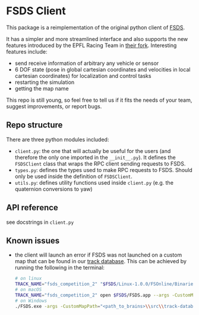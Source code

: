 # FSDS Client
This package is a reimplementation of the original python client of 
[FSDS](https://fs-driverless.github.io/Formula-Student-Driverless-Simulator/v2.1.0/getting-started-with-python/).

It has a simpler and more streamlined interface and also supports the new features
introduced by the EPFL Racing Team in [their fork](https://github.com/EPFL-RT-Driverless/FSDS).
Interesting features include:

- send receive information of arbitrary any vehicle or sensor
- 6 DOF state (pose in global cartesian coordinates and velocities in local cartesian coordinates) for localization and control tasks
- restarting the simulation
- getting the map name

This repo is still young, so feel free to tell us if it fits the needs of your 
team, suggest improvements, or report bugs.

## Repo structure
There are three python modules included:
- `client.py`: the one that will actually be useful for the users (and therefore
   the only one imported in the `__init__.py`). It defines the `FSDSClient` class
   that wraps the RPC client sending requests to FSDS.
- `types.py`: defines the types used to make RPC requests to FSDS. Should only be
   used inside the definition of `FSDSClient`.
- `utils.py`: defines utility functions used inside `client.py` (e.g. the 
  quaternion conversions to yaw)

## API reference

see docstrings in `client.py`

## Known issues

- the client will launch an error if FSDS was not launched on a custom map that can be found in our [track database](https://github.com/EPFL-RT-Driverless/track_database).
   This can be achieved by running the following in the terminal:
   ```bash
   # on linux
   TRACK_NAME="fsds_competition_2" "$FSDS/Linux-1.0.0/FSOnline/Binaries/Linux/Blocks" FSOnline -CustomMapPath="$BRAINS_SOURCE_DIR/src/track-database/track_database/data/$TRACK_NAME/$TRACK_NAME_cones.csv"
   # on macOS
   TRACK_NAME="fsds_competition_2" open $FSDS/FSDS.app --args -CustomMapPath=$BRAINS_SOURCE_DIR/src/track-database/track_database/data/$TRACK_NAME/$TRACK_NAME_cones.csv
   # on Windows
   ./FSDS.exe -args -CustomMapPath="<path_to_brains>\\src\\track-database\\track_database\\data\\short_skidpad\\short_skidpad_cones.csv"
   ```
